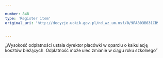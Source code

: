 ```yaml
---

number: 848
type: 'Register item'
original_uri: 'http://decyzje.uokik.gov.pl/nd_wz_um.nsf/0/9FA803B631CB9E8DC12572DD003296FC?OpenDocument'


---
```


„Wysokość odpłatności ustala dyrektor placówki w oparciu o kalkulację kosztów bieżących. Odpłatność może ulec zmianie w ciągu roku szkolnego”

